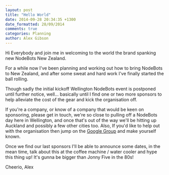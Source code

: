 ```yaml
---
layout: post
title: "Hello World"
date: 2014-09-28 20:34:35 +1300
date_formatted: 28/09/2014
comments: true
categories: Planning
author: Alex Gibson
---
```


Hi Everybody and join me in welcoming to the world the brand spanking new NodeBots New Zealand.

For a while now I've been planning and working out how to bring NodeBots to New Zealand, and after some sweat and hard work I've finally started the ball rolling.

Though sadly the initial kickoff Wellington NodeBots event is postponed until further notice, well... basically until I find one or two more sponsors to help alleviate the cost of the gear and kick the organisation off.

If you're a company, or know of a company that would be keen on sponsoring, please get in touch, we're so close to pulling off a NodeBots day here in Wellington, and once that's out of the way we'll be hitting up Auckland and possibly a few other cities too. Also, If you'd like to help out with the organisation then jump on the [Google Group](https://groups.google.com/forum/#!forum/javascript-new-zealand) and make yourself known.

Once we find our last sponsors I'll be able to announce some dates, in the mean time, talk about this at the coffee machine / water cooler and hype this thing up! It's gunna be bigger than Jonny Five in the 80s!

Cheerio,
Alex